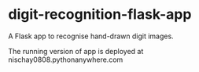 # digit-recognition-flask-app
A Flask app to recognise hand-drawn digit images.

The running version of app is deployed at 
nischay0808.pythonanywhere.com
